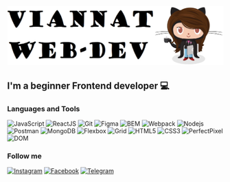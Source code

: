 [![Header](https://github.com/Maria-webdev/Maria-webdev/blob/main/assets/Capture.JPG)](https://github.com/Maria-webdev)

## I'm a beginner Frontend developer :computer:

### Languages and Tools

![JavaScript](https://img.shields.io/badge/-JavaScript-090909?style=for-the-badge&logo=JavaScript&logoColor=47C5FB)
![ReactJS](https://img.shields.io/badge/-ReactJS-090909?style=for-the-badge&logo=ReactJS&logoColor=47C5FB)
![Git](https://img.shields.io/badge/-Git-090909?style=for-the-badge&logo=Git&logoColor=47C5FB)
![Figma](https://img.shields.io/badge/-Figma-090909?style=for-the-badge&logo=Figma&logoColor=47C5FB)
![BEM](https://img.shields.io/badge/-BEM-090909?style=for-the-badge&logo=BEM&logoColor=47C5FB)
![Webpack](https://img.shields.io/badge/-Webpack-090909?style=for-the-badge&logo=Webpack&logoColor=47C5FB)
![Nodejs](https://img.shields.io/badge/-Nodejs-090909?style=for-the-badge&logo=Nodejs&logoColor=47C5FB)
![Postman](https://img.shields.io/badge/-Postman-090909?style=for-the-badge&logo=Postman&logoColor=47C5FB)
![MongoDB](https://img.shields.io/badge/-MongoDB-090909?style=for-the-badge&logo=MongoDB&logoColor=47C5FB)
![Flexbox](https://img.shields.io/badge/-Flexbox-090909?style=for-the-badge&logo=Flexbox&logoColor=47C5FB)
![Grid](https://img.shields.io/badge/-Grid-090909?style=for-the-badge&logo=Grid&logoColor=47C5FB)
![HTML5](https://img.shields.io/badge/-HTML5-090909?style=for-the-badge&logo=HTML5&logoColor=47C5FB)
![CSS3](https://img.shields.io/badge/-CSS3-090909?style=for-the-badge&logo=CSS3&logoColor=47C5FB)
![PerfectPixel](https://img.shields.io/badge/-PerfectPixel-090909?style=for-the-badge&logo=PerfectPixel&logoColor=47C5FB)
![DOM](https://img.shields.io/badge/-DOM-090909?style=for-the-badge&logo=DOM&logoColor=47C5FB)

### Follow me

[![Instagram](https://img.shields.io/badge/-Instagram-090909?style=for-the-badge&logo=Instagram&logoColor=47C5FB)](https://www.instagram.com/8_mari_a/)
[![Facebook](https://img.shields.io/badge/-Facebook-090909?style=for-the-badge&logo=Facebook&logoColor=47C5FB)](https://www.facebook.com/profile.php?id=100006475123020)
[![Telegram](https://img.shields.io/badge/-Telegram-090909?style=for-the-badge&logo=Telegram&logoColor=47C5FB)](https://t.me/viannat)
